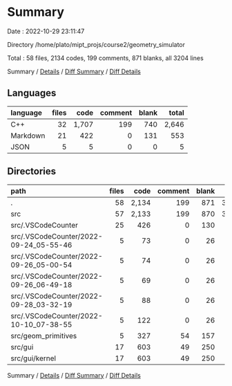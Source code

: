 # Summary

Date : 2022-10-29 23:11:47

Directory /home/plato/mipt_projs/course2/geometry_simulator

Total : 58 files,  2134 codes, 199 comments, 871 blanks, all 3204 lines

Summary / [Details](details.md) / [Diff Summary](diff.md) / [Diff Details](diff-details.md)

## Languages
| language | files | code | comment | blank | total |
| :--- | ---: | ---: | ---: | ---: | ---: |
| C++ | 32 | 1,707 | 199 | 740 | 2,646 |
| Markdown | 21 | 422 | 0 | 131 | 553 |
| JSON | 5 | 5 | 0 | 0 | 5 |

## Directories
| path | files | code | comment | blank | total |
| :--- | ---: | ---: | ---: | ---: | ---: |
| . | 58 | 2,134 | 199 | 871 | 3,204 |
| src | 57 | 2,133 | 199 | 870 | 3,202 |
| src/.VSCodeCounter | 25 | 426 | 0 | 130 | 556 |
| src/.VSCodeCounter/2022-09-24_05-55-46 | 5 | 73 | 0 | 26 | 99 |
| src/.VSCodeCounter/2022-09-26_05-00-54 | 5 | 74 | 0 | 26 | 100 |
| src/.VSCodeCounter/2022-09-26_06-49-18 | 5 | 69 | 0 | 26 | 95 |
| src/.VSCodeCounter/2022-09-28_03-32-19 | 5 | 88 | 0 | 26 | 114 |
| src/.VSCodeCounter/2022-10-10_07-38-55 | 5 | 122 | 0 | 26 | 148 |
| src/geom_primitives | 5 | 327 | 54 | 157 | 538 |
| src/gui | 17 | 603 | 49 | 250 | 902 |
| src/gui/kernel | 17 | 603 | 49 | 250 | 902 |

Summary / [Details](details.md) / [Diff Summary](diff.md) / [Diff Details](diff-details.md)